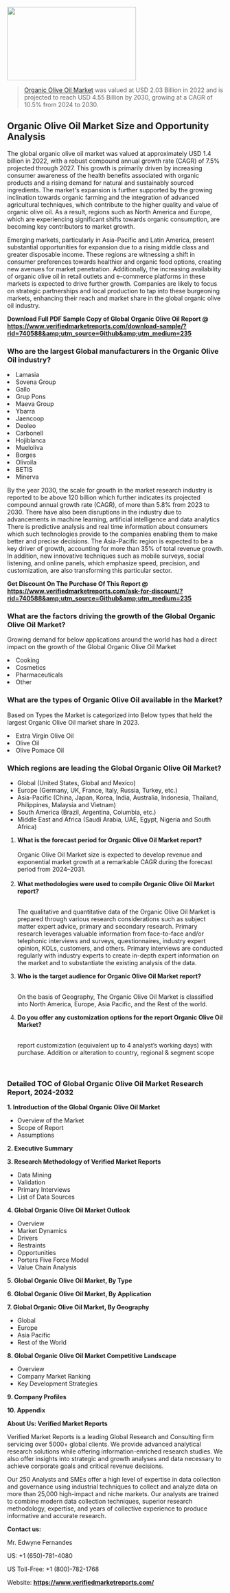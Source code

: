 <img src="https://ffe5etoiles.com/wp-content/uploads/2024/12/MST1-300x171.png" alt="" width="300" height="171" class="alignnone size-medium wp-image-20088" /><blockquote><p><p><a href="https://www.verifiedmarketreports.com/download-sample/?rid=740588&utm_source=Github&utm_medium=235" target="_blank">Organic Olive Oil Market</a> was valued at USD 2.03 Billion in 2022 and is projected to reach USD 4.55 Billion by 2030, growing at a CAGR of 10.5% from 2024 to 2030.</p></blockquote><p><h2>Organic Olive Oil Market Size and Opportunity Analysis</h2> <p>The global organic olive oil market was valued at approximately USD 1.4 billion in 2022, with a robust compound annual growth rate (CAGR) of 7.5% projected through 2027. This growth is primarily driven by increasing consumer awareness of the health benefits associated with organic products and a rising demand for natural and sustainably sourced ingredients. The market's expansion is further supported by the growing inclination towards organic farming and the integration of advanced agricultural techniques, which contribute to the higher quality and value of organic olive oil. As a result, regions such as North America and Europe, which are experiencing significant shifts towards organic consumption, are becoming key contributors to market growth.</p> <p>Emerging markets, particularly in Asia-Pacific and Latin America, present substantial opportunities for expansion due to a rising middle class and greater disposable income. These regions are witnessing a shift in consumer preferences towards healthier and organic food options, creating new avenues for market penetration. Additionally, the increasing availability of organic olive oil in retail outlets and e-commerce platforms in these markets is expected to drive further growth. Companies are likely to focus on strategic partnerships and local production to tap into these burgeoning markets, enhancing their reach and market share in the global organic olive oil industry.</p> </p><p class=""><strong>Download Full PDF Sample Copy of Global Organic Olive Oil Report @ <a href="https://www.verifiedmarketreports.com/download-sample/?rid=740588&amp;utm_source=Github&amp;utm_medium=235" target="_blank">https://www.verifiedmarketreports.com/download-sample/?rid=740588&amp;utm_source=Github&amp;utm_medium=235</a></strong></p><h3 id="" class="">Who are the largest Global manufacturers in the Organic Olive Oil industry?</h3><p><li>Lamasia</li><li> Sovena Group</li><li> Gallo</li><li> Grup Pons</li><li> Maeva Group</li><li> Ybarra</li><li> Jaencoop</li><li> Deoleo</li><li> Carbonell</li><li> Hojiblanca</li><li> Mueloliva</li><li> Borges</li><li> Olivoila</li><li> BETIS</li><li> Minerva</li></p><div class=""><div class="" dir="" data-message-author-role="" data-message-id="" data-message-model-slug=""><div class=""><div class=""><div class=""><div class="" dir="" data-message-author-role="" data-message-id="" data-message-model-slug=""><div class=""><div class=""><p>By the year 2030, the scale for growth in the market research industry is reported to be above 120 billion which further indicates its projected compound annual growth rate (CAGR), of more than 5.8% from 2023 to 2030. There have also been disruptions in the industry due to advancements in machine learning, artificial intelligence and data analytics There is predictive analysis and real time information about consumers which such technologies provide to the companies enabling them to make better and precise decisions. The Asia-Pacific region is expected to be a key driver of growth, accounting for more than 35% of total revenue growth. In addition, new innovative techniques such as mobile surveys, social listening, and online panels, which emphasize speed, precision, and customization, are also transforming this particular sector.</p><p><strong>Get Discount On The Purchase Of This Report @&nbsp; <a href="https://www.verifiedmarketreports.com/ask-for-discount/?rid=740588&amp;utm_source=Github&amp;utm_medium=235" target="_blank">https://www.verifiedmarketreports.com/ask-for-discount/?rid=740588&amp;utm_source=Github&amp;utm_medium=235</a></strong></p></div></div></div></div></div></div></div></div><h3 id="" class="">What are the factors driving the growth of the Global Organic Olive Oil Market?</h3><p id="" class="">Growing demand for below applications around the world has had a direct impact on the growth of the Global Organic Olive Oil Market</p><p id="" class=""><li>Cooking</li><li> Cosmetics</li><li> Pharmaceuticals</li><li> Other</li></p><h3 id="" class="">What are the types of Organic Olive Oil available in the Market?</h3><p id="" class="">Based on Types the Market is categorized into Below types that held the largest Organic Olive Oil market share In 2023.</p><p id="" class=""><li>Extra Virgin Olive Oil</li><li> Olive Oil</li><li> Olive Pomace Oil</li></p><h3 id="" class="">Which regions are leading the Global Organic Olive Oil Market?</h3><ul><li>Global (United States, Global and Mexico)</li><li>Europe (Germany, UK, France, Italy, Russia, Turkey, etc.)</li><li>Asia-Pacific (China, Japan, Korea, India, Australia, Indonesia, Thailand, Philippines, Malaysia and Vietnam)</li><li>South America (Brazil, Argentina, Columbia, etc.)</li><li>Middle East and Africa (Saudi Arabia, UAE, Egypt, Nigeria and South Africa)</li></ul><p><ol><li><strong>What is the forecast period for Organic Olive Oil Market report?<br /></strong><br /><span data-sheets-root="1" data-sheets-value="{&quot;1&quot;:2,&quot;2&quot;:&quot;XXXX size is expected to develop revenue and exponential market growth at a remarkable CAGR during the forecast period from 2024&ndash;2030.&quot;}" data-sheets-userformat="{&quot;2&quot;:12674,&quot;4&quot;:{&quot;1&quot;:2,&quot;2&quot;:16776960},&quot;10&quot;:2,&quot;11&quot;:0,&quot;15&quot;:&quot;Arial&quot;,&quot;16&quot;:12}">Organic Olive Oil Market size is expected to develop revenue and exponential market growth at a remarkable CAGR during the forecast period from 2024&ndash;2031.</span><br /><br /></li><li><strong>What methodologies were used to compile Organic Olive Oil Market report?<br /><br /></strong><p>The qualitative and quantitative data of the&nbsp;Organic Olive Oil Market is prepared through various research considerations such as subject matter expert advice, primary and secondary research. Primary research leverages valuable information from face-to-face and/or telephonic interviews and surveys, questionnaires, industry expert opinion, KOLs, customers, and others. Primary interviews are conducted regularly with industry experts to create in-depth expert information on the market and to substantiate the existing analysis of the data.&nbsp;</p></li><li><strong>Who is the target audience for Organic Olive Oil Market report?<br /><br /></strong><p>On the basis of Geography, The&nbsp;Organic Olive Oil Market is classified into North America, Europe, Asia Pacific, and the Rest of the world.</p></li><li><strong>Do you offer any customization options for the report Organic Olive Oil Market?<br /><br /></strong><p>report customization (equivalent up to 4 analyst&rsquo;s working days) with purchase. Addition or alteration to country, regional &amp; segment scope</p><p>&nbsp;</p></li></ol></p><h3 id="" class="">Detailed TOC of Global Organic Olive Oil Market Research Report, 2024-2032</h3><p id="" class=""><strong>1. Introduction of the Global Organic Olive Oil Market</strong></p><ul><li>Overview of the Market</li><li>Scope of Report</li><li>Assumptions</li></ul><p id="" class=""><strong>2. Executive Summary</strong></p><p id="" class=""><strong>3. Research Methodology of&nbsp;Verified Market Reports</strong></p><ul><li>Data Mining</li><li>Validation</li><li>Primary Interviews</li><li>List of Data Sources</li></ul><p id="" class=""><strong>4. Global Organic Olive Oil Market Outlook</strong></p><ul><li>Overview</li><li>Market Dynamics</li><li>Drivers</li><li>Restraints</li><li>Opportunities</li><li>Porters Five Force Model</li><li>Value Chain Analysis</li></ul><p id="" class=""><strong>5. Global Organic Olive Oil Market, By&nbsp;Type</strong></p><p id="" class=""><strong>6. Global Organic Olive Oil Market, By Application</strong></p><p id="" class=""><strong>7. Global Organic Olive Oil Market, By Geography</strong></p><ul><li>Global</li><li>Europe</li><li>Asia Pacific</li><li>Rest of the World</li></ul><p id="" class=""><strong>8. Global Organic Olive Oil Market Competitive Landscape</strong></p><ul><li>Overview</li><li>Company Market Ranking</li><li>Key Development Strategies</li></ul><p id="" class=""><strong>9. Company Profiles</strong></p><p id="" class=""><strong>10. Appendix</strong></p><p id="" class=""><strong>About Us: Verified Market Reports</strong></p><p id="" class="">Verified Market Reports is a leading Global Research and Consulting firm servicing over 5000+ global clients. We provide advanced analytical research solutions while offering information-enriched research studies. We also offer insights into strategic and growth analyses and data necessary to achieve corporate goals and critical revenue decisions.</p><p id="" class="">Our 250 Analysts and SMEs offer a high level of expertise in data collection and governance using industrial techniques to collect and analyze data on more than 25,000 high-impact and niche markets. Our analysts are trained to combine modern data collection techniques, superior research methodology, expertise, and years of collective experience to produce informative and accurate research.</p><p id="" class=""><strong>Contact us:</strong></p><p id="" class="">Mr. Edwyne Fernandes</p><p id="" class="">US: +1 (650)-781-4080</p><p id="" class="">US Toll-Free: +1 (800)-782-1768</p><p id="" class="">Website: <a target="" data-test-app-aware-link=""><strong>https://www.verifiedmarketreports.com/</strong></a></p>
